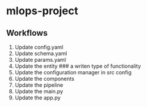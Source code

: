 # mlops-project

## Workflows

1. Update config.yaml
2. Update schema.yaml
3. Update params.yaml
4. Update the entity         ### a writen type of functionality
5. Update the configuration manager in src config
6. Update the components
7. Update the pipeline 
8. Update the main.py
9. Update the app.py